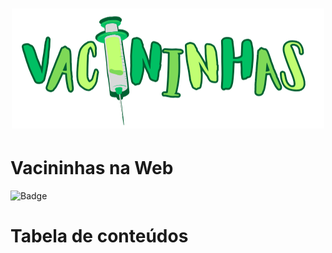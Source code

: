 <h1 align="center">
<img  src="./img/logocompleto.png" alt="Logo Projeto Vacininhas">
</h1>

# Vacininhas na Web

![Badge](htt)

Tabela de conteúdos
===================
